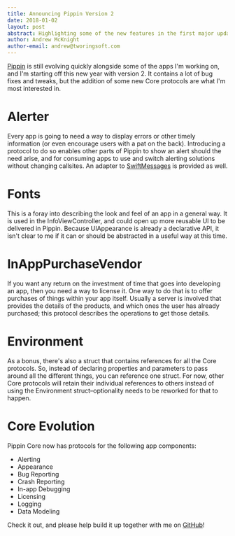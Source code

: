 ```yaml
---
title: Announcing Pippin Version 2
date: 2018-01-02
layout: post
abstract: Highlighting some of the new features in the first major update to Pippin.
author: Andrew McKnight
author-email: andrew@tworingsoft.com
---
```


[Pippin](https://github.com/tworingsoft/pippin) is still evolving quickly alongside some of the apps I'm working on, and I'm starting off this new year with version 2. It contains a lot of bug fixes and tweaks, but the addition of some new Core protocols are what I'm most interested in.

# Alerter

Every app is going to need a way to display errors or other timely information (or even encourage users with a pat on the back). Introducing a protocol to do so enables other parts of Pippin to show an alert should the need arise, and for consuming apps to use and switch alerting solutions without changing callsites. An adapter to [SwiftMessages](https://github.com/SwiftKickMobile/SwiftMessages) is provided as well.

# Fonts

This is a foray into describing the look and feel of an app in a general way. It is used in the InfoViewController, and could open up more reusable UI to be delivered in Pippin. Because UIAppearance is already a declarative API, it isn't clear to me if it can or should be abstracted in a useful way at this time.

# InAppPurchaseVendor

If you want any return on the investment of time that goes into developing an app, then you need a way to license it. One way to do that is to offer purchases of things within your app itself. Usually a server is involved that provides the details of the products, and which ones the user has already purchased; this protocol describes the operations to get those details.

# Environment

As a bonus, there's also a struct that contains references for all the Core protocols. So, instead of declaring properties and parameters to pass around all the different things, you can reference one struct. For now, other Core protocols will retain their individual references to others instead of using the Environment struct–optionality needs to be reworked for that to happen.

# Core Evolution

Pippin Core now has protocols for the following app components:

- Alerting
- Appearance
- Bug Reporting
- Crash Reporting
- In-app Debugging
- Licensing
- Logging
- Data Modeling

Check it out, and please help build it up together with me on [GitHub](https://github.com/tworingsoft/pippin)!


